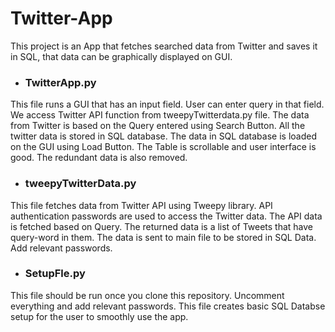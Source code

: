 # Twitter-App
This project is an App that fetches searched data from Twitter and saves it in SQL, that data can be graphically displayed on GUI.

* ### TwitterApp.py
This file runs a GUI that has an input field. User can enter query in that field. We access Twitter API function from tweepyTwitterdata.py file. The data from Twitter is based on the Query entered using Search Button. All the twitter data is stored in SQL database. The data in SQL database is loaded on the GUI using Load Button. The Table is scrollable and user interface is good. The redundant data is also removed.

* ### tweepyTwitterData.py
This file fetches data from Twitter API using Tweepy library. API authentication passwords are used to access the Twitter data. The API data is fetched based on Query. The returned data is a list of Tweets that have query-word in them. The data is sent to main file to be stored in SQL Data. Add relevant passwords.

* ### SetupFle.py
This file should be run once you clone this repository. Uncomment everything and add relevant passwords. This file creates basic SQL Databse setup for the user to smoothly use the app.

